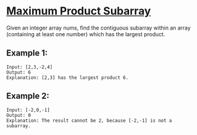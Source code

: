 # [Maximum Product Subarray](https://leetcode.com/problems/maximum-product-subarray/)

Given an integer array nums, find the contiguous subarray within an array (containing at least one number) which has the largest product.

## Example 1:

    Input: [2,3,-2,4]
    Output: 6
    Explanation: [2,3] has the largest product 6.

## Example 2:

    Input: [-2,0,-1]
    Output: 0
    Explanation: The result cannot be 2, because [-2,-1] is not a subarray.
